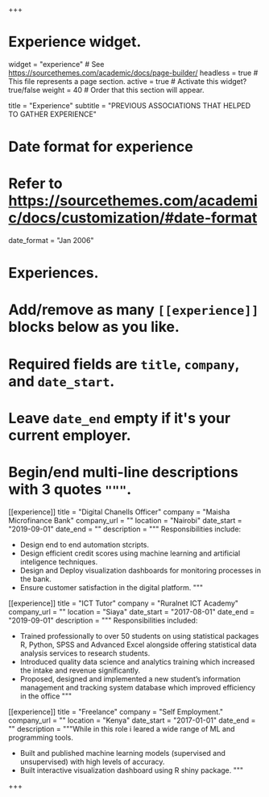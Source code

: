 +++
# Experience widget.
widget = "experience"  # See https://sourcethemes.com/academic/docs/page-builder/
headless = true  # This file represents a page section.
active = true  # Activate this widget? true/false
weight = 40  # Order that this section will appear.

title = "Experience"
subtitle = "PREVIOUS ASSOCIATIONS THAT HELPED TO GATHER EXPERIENCE"

# Date format for experience
#   Refer to https://sourcethemes.com/academic/docs/customization/#date-format
date_format = "Jan 2006"

# Experiences.
#   Add/remove as many `[[experience]]` blocks below as you like.
#   Required fields are `title`, `company`, and `date_start`.
#   Leave `date_end` empty if it's your current employer.
#   Begin/end multi-line descriptions with 3 quotes `"""`.
[[experience]]
  title = "Digital Chanells Officer"
  company = "Maisha Microfinance Bank"
  company_url = ""
  location = "Nairobi"
  date_start = "2019-09-01"
  date_end = ""
  description = """
  Responsibilities include:
  
  * Design end to end automation stcripts.
  * Design efficient credit scores using machine learning and artificial inteligence techniques.
  * Design and Deploy visualization dashboards for monitoring processes in the bank.
  * Ensure customer satisfaction in the digital platform.
  """

[[experience]]
  title = "ICT Tutor"
  company = "Ruralnet ICT Academy"
  company_url = ""
  location = "Siaya"
  date_start = "2017-08-01"
  date_end = "2019-09-01"
  description = """
  Responsibilities included:
  
  * Trained professionally to over 50 students on using statistical packages R, Python, SPSS and Advanced Excel alongside offering statistical data analysis services to research students.
  * Introduced quality data science and analytics training which increased the intake and revenue significantly.
  * Proposed, designed and implemented a new student’s information management and tracking system database which improved efficiency in the office
  """

[[experience]]
  title = "Freelance"
  company = "Self Employment."
  company_url = ""
  location = "Kenya"
  date_start = "2017-01-01"
  date_end = ""
  description = """While in this role i leared a wide range of ML and programming tools.
  
  * Built and published machine learning models (supervised and unsupervised) with high levels of accuracy.
  * Built interactive visualization dashboard using R shiny package.
  """
  
+++
